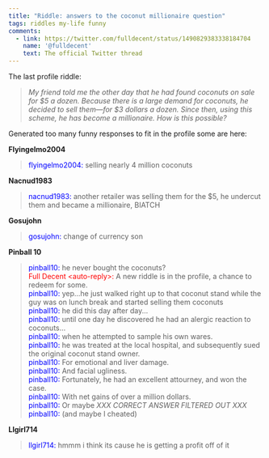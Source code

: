 ```yaml
---
title: "Riddle: answers to the coconut millionaire question"
tags: riddles my-life funny
comments:
  - link: https://twitter.com/fulldecent/status/1490829383338184704
    name: '@fulldecent'
    text: The official Twitter thread
---
```


The last profile riddle: 

> *My friend told me the other day that he had found coconuts on sale for \$5 a dozen. Because there is a large demand for coconuts, he decided to sell them—for \$3 dollars a dozen. Since then, using this scheme, he has become a millionaire. How is this possible?*

Generated too many funny responses to fit in the profile some are here:

**Flyingelmo2004** 

> <span style="color:blue">flyingelmo2004:</span> selling nearly 4 million coconuts


**Nacnud1983** 

> <span style="color:blue">nacnud1983:</span> another retailer was selling them for the $5, he undercut them and became a millionaire, BIATCH


**Gosujohn** 

> <span style="color:blue">gosujohn:</span> change of currency son


**Pinball 10**

> <span style="color:blue">pinball10:</span> he never bought the coconuts? <br>
> <span style="color:red">Full Decent &lt;auto-reply&gt;:</span> A new riddle is in the profile, a chance to redeem for some. <br>
> <span style="color:blue">pinball10:</span> yep...he just walked right up to that coconut stand while the guy was on lunch break and started selling them coconuts <br>
> <span style="color:blue">pinball10:</span> he did this day after day... <br>
> <span style="color:blue">pinball10:</span> until one day he discovered he had an alergic reaction to coconuts... <br>
> <span style="color:blue">pinball10:</span> when he attempted to sample his own wares. <br>
> <span style="color:blue">pinball10:</span> he was treated at the local hospital, and subsequently sued the original coconut stand owner. <br>
> <span style="color:blue">pinball10:</span> For emotional and liver damage. <br>
> <span style="color:blue">pinball10:</span> And facial ugliness.<br>
> <span style="color:blue">pinball10:</span> Fortunately, he had an excellent attourney, and won the case.<br>
> <span style="color:blue">pinball10:</span> With net gains of over a million dollars. <br>
> <span style="color:blue">pinball10:</span> Or maybe *XXX CORRECT ANSWER FILTERED OUT XXX* <br>
> <span style="color:blue">pinball10:</span> (and maybe I cheated)


**Llgirl714**

> <span style="color:blue">llgirl714:</span> hmmm i think its cause he is getting a profit off of it